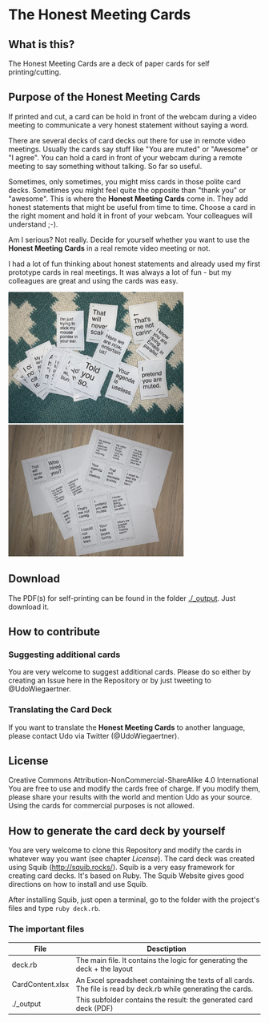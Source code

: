 # The Honest Meeting Cards

## What is this?

The Honest Meeting Cards are a deck of paper cards for self printing/cutting.

## Purpose of the Honest Meeting Cards

If printed and cut, a card can be hold in front of the webcam during a video meeting to communicate a very honest statement without saying a word.

There are several decks of card decks out there for use in remote video meetings. Usually the cards say stuff like "You are muted" or "Awesome" or "I agree". You can hold a card in front of your webcam during a remote meeting to say something without talking.
So far so useful.

Sometimes, only sometimes, you might miss cards in those polite card decks.
Sometimes you might feel quite the opposite than "thank you" or "awesome".
This is where the **Honest Meeting Cards** come in.
They add honest statements that might be useful from time to time.
Choose a card in the right moment and hold it in front of your webcam. Your colleagues will understand ;-).

Am I serious? Not really. Decide for yourself whether you want to use the **Honest Meeting Cards** in a real remote video meeting or not.

I had a lot of fun thinking about honest statements and already used my first prototype cards in real meetings. It was always a lot of fun - but my colleagues are great and using the cards was easy.

<img src="cardprintout01.jpeg" width="350">
<img src="cardprintout02.jpeg" width="350">

## Download

The PDF(s) for self-printing can be found in the folder [./_output](https://github.com/kosmonautica/HonestMeetingCards/tree/master/_output). Just download it.

## How to contribute

### Suggesting additional cards

You are very welcome to suggest additional cards. Please do so either by creating an Issue here in the Repository or by just tweeting to @UdoWiegaertner.

### Translating the Card Deck

If you want to translate the **Honest Meeting Cards** to another language, please contact Udo via Twitter (@UdoWiegaertner).

## License

Creative Commons Attribution-NonCommercial-ShareAlike 4.0 International
You are free to use and modify the cards free of charge. If you modify them, please share your results with the world and mention Udo as your source. Using the cards for commercial purposes is not allowed.

## How to generate the card deck by yourself

You are very welcome to clone this Repository and modify the cards in whatever way you want (see chapter _License_).
The card deck was created using Squib (<http://squib.rocks/>). Squib is a very easy framework for creating card decks. It's based on Ruby. The Squib Website gives good directions on how to install and use Squib.

After installing Squib, just open a terminal, go to the folder with the project's files and type `ruby deck.rb`.

### The important files

|File|Desctiption|
|---|---|
|deck.rb|The main file. It contains the logic for generating the deck + the layout |
|CardContent.xlsx|An Excel spreadsheet containing the texts of all cards. The file is read by deck.rb while generating the cards.|
|./_output|This subfolder contains the result: the generated card deck (PDF)|
